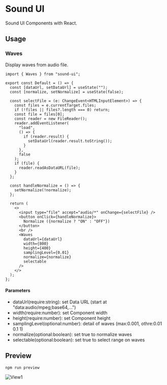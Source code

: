 # Sound UI

Sound UI Components with React.

## Usage

### Waves

Display waves from audio file.

```
import { Waves } from "sound-ui";

export const Default = () => {
  const [dataUrl, setDataUrl] = useState("");
  const [normalize, setNormalize] = useState(false);

  const selectFile = (e: ChangeEvent<HTMLInputElement>) => {
    const files = e.currentTarget.files;
    if (!files || files?.length === 0) return;
    const file = files[0];
    const reader = new FileReader();
    reader.addEventListener(
      "load",
      () => {
        if (reader.result) {
          setDataUrl(reader.result.toString());
        }
      },
      false
    );
    if (file) {
      reader.readAsDataURL(file);
    }
  };

  const handleNormalize = () => {
    setNormalize(!normalize);
  };

  return (
    <>
      <input type="file" accept="audio/*" onChange={selectFile} />
      <button onClick={handleNormalize}>
        Normalize ({normalize ? "ON" : "OFF"})
      </button>
      <br />
      <Waves
        dataUrl={dataUrl}
        width={800}
        height={400}
        samplingLevel={0.01}
        normalize={normalize}
        selectable
      />
    </>
  );
};
```

#### Parameters

- dataUrl(require:string): set Data URL (start at "data:audio/mpeg;base64,...")
- width(require:number): set Component width
- height(require:number): set Component height
- samplingLevel(optional:number): detail of waves (max:0.001, othre:0.01 0.1 1)
- normalize(optional:boolean): set true to normalize waves
- selectable(optional:boolean): set true to select range on waves

## Preview

```
npm run preview
```

![View1](https://user-images.githubusercontent.com/103025781/211580349-fc17c7eb-d4e2-42e2-a78b-b0ed19369657.png)

